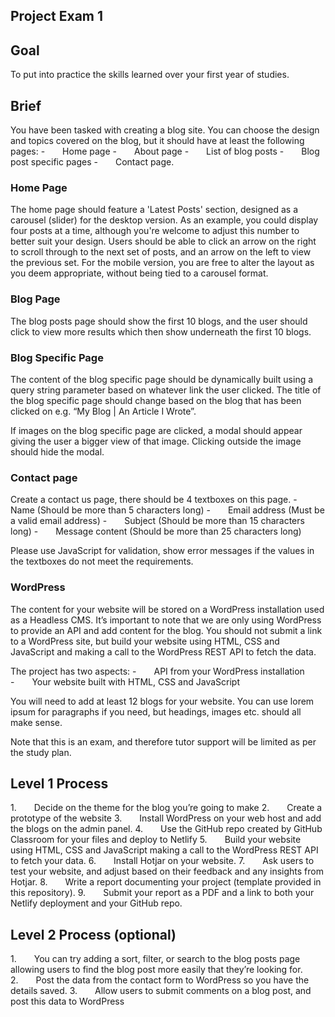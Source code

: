 ## Project Exam 1

## Goal

To put into practice the skills learned over your first year of studies.

## Brief
You have been tasked with creating a blog site. You can choose the design and topics covered on the blog, but it should have at least the following pages:
-  Home page
-  About page
-  List of blog posts
-  Blog post specific pages
-  Contact page.

### Home Page

The home page should feature a 'Latest Posts' section, designed as a carousel (slider) for the desktop version. As an example, you could display four posts at a time, although you're welcome to adjust this number to better suit your design. Users should be able to click an arrow on the right to scroll through to the next set of posts, and an arrow on the left to view the previous set. For the mobile version, you are free to alter the layout as you deem appropriate, without being tied to a carousel format.

### Blog Page

The blog posts page should show the first 10 blogs, and the user should click to view more results which then show underneath the first 10 blogs.

### Blog Specific Page

The content of the blog specific page should be dynamically built using a query string parameter based on whatever link the user clicked. The title of the blog specific page should change based on the blog that has been clicked on e.g. “My Blog | An Article I Wrote”.

If images on the blog specific page are clicked, a modal should appear giving the user a bigger view of that image. Clicking outside the image should hide the modal.

### Contact page

Create a contact us page, there should be 4 textboxes on this page.
-  Name (Should be more than 5 characters long)
-  Email address (Must be a valid email address)
-  Subject (Should be more than 15 characters long)
-  Message content (Should be more than 25 characters long)

Please use JavaScript for validation, show error messages if the values in the textboxes do not meet the requirements.

### WordPress

The content for your website will be stored on a WordPress installation used as a Headless CMS. It’s important to note that we are only using WordPress to provide an API and add content for the blog. You should not submit a link to a WordPress site, but build your website using HTML, CSS and JavaScript and making a call to the WordPress REST API to fetch the data. 

The project has two aspects:
-  API from your WordPress installation
-  Your website built with HTML, CSS and JavaScript

You will need to add at least 12 blogs for your website. You can use lorem ipsum for paragraphs if you need, but headings, images etc. should all make sense.

Note that this is an exam, and therefore tutor support will be limited as per the study plan.

## Level 1 Process

1.  Decide on the theme for the blog you’re going to make
2.  Create a prototype of the website
3.  Install WordPress on your web host and add the blogs on the admin panel. 
4.  Use the GitHub repo created by GitHub Classroom for your files and deploy to Netlify
5.  Build your website using HTML, CSS and JavaScript making a call to the WordPress REST API to fetch your data.
6.  Install Hotjar on your website.
7.  Ask users to test your website, and adjust based on their feedback and any insights from Hotjar.
8.  Write a report documenting your project (template provided in this repository).
9.  Submit your report as a PDF and a link to both your Netlify deployment and your GitHub repo.

## Level 2 Process (optional)

1.  You can try adding a sort, filter, or search to the blog posts page allowing users to find the blog post more easily that they’re looking for. 
2.  Post the data from the contact form to WordPress so you have the details saved.
3.  Allow users to submit comments on a blog post, and post this data to WordPress

 